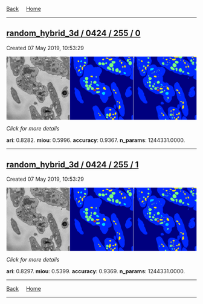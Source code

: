
[Back](..)&nbsp;&nbsp;&nbsp;&nbsp;&nbsp;[Home](https://leapmanlab.github.io/snapshots)

---

<div class="summary"><a href="0"><h2>random_hybrid_3d / 0424 / 255 / 0</h2></a><p>Created 07 May 2019, 10:53:29
</p><a href="0"><img src="0/media/summary.png" align="center"></a><p>
<i>Click for more details</i>
</p></div>

**ari**: 0.8282. **miou**: 0.5996. **accuracy**: 0.9367. **n_params**: 1244331.0000. 

---

<div class="summary"><a href="1"><h2>random_hybrid_3d / 0424 / 255 / 1</h2></a><p>Created 07 May 2019, 10:53:29
</p><a href="1"><img src="1/media/summary.png" align="center"></a><p>
<i>Click for more details</i>
</p></div>

**ari**: 0.8297. **miou**: 0.5399. **accuracy**: 0.9369. **n_params**: 1244331.0000. 

---

[Back](..)&nbsp;&nbsp;&nbsp;&nbsp;&nbsp;[Home](https://leapmanlab.github.io/snapshots)

---